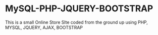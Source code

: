 # MySQL-PHP-JQUERY-BOOTSTRAP
This is a small Online Store SIte coded from the ground up using PHP, MYSQL, JQUERY, AJAX, BOOTSTRAP
